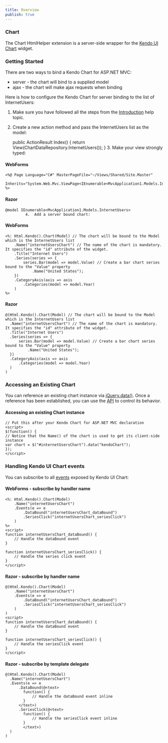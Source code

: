 ```yaml
---
title: Overview
publish: true
---
```


### Chart

The Chart HtmlHelper extension is a server-side wrapper for the [Kendo UI Chart](http://www.kendoui.com/documentation/dataviz/chart/overview.aspx) widget.

### Getting Started

There are two ways to bind a Kendo Chart for ASP.NET MVC:

*   server - the chart will bind to a supplied model
*   ajax - the chart will make ajax requests when binding 

Here is how to configure the Kendo Chart for server binding to the list of InternetUsers:

1.  Make sure you have followed all the steps from the [Introduction](http://www.kendoui.com/documentation/asp-net-mvc/introduction.aspx) help topic.

2.  Create a new action method and pass the InternetUsers list as the model:

    public ActionResult Index()
    {
    return View(ChartDataRepository.InternetUsers());
    }
        3.  Make your view strongly typed:

#### WebForms
 
    <%@ Page Language="C#" MasterPageFile="~/Views/Shared/Site.Master"
       Inherits="System.Web.Mvc.ViewPage<IEnumerable<MvcApplication1.Models.InternetUsers>>" %>
              
#### Razor
 
    @model IEnumerable<MvcApplication1.Models.InternetUsers>
             4.  Add a server bound chart:

#### WebForms
 
    <%: Html.Kendo().Chart(Model) // The chart will be bound to the Model which is the InternetUsers list
        .Name("internetUsersChart") // The name of the chart is mandatory. It specifies the "id" attribute of the widget.
        .Title("Internet Users")
        .Series(series => {
            series.Bar(model => model.Value) // Create a bar chart series bound to the "Value" property
                .Name("United States");
        })
        .CategoryAxis(axis => axis
            .Categories(model => model.Year)
        )
    %>
              
#### Razor
 
    @(Html.Kendo().Chart(Model) // The chart will be bound to the Model which is the InternetUsers list
      .Name("internetUsersChart") // The name of the chart is mandatory. It specifies the "id" attribute of the widget.
      .Title("Internet Users")
      .Series(series => {
          series.Bar(model => model.Value) // Create a bar chart series bound to the "Value" property
              .Name("United States");
      })
      .CategoryAxis(axis => axis
          .Categories(model => model.Year)
      )
    )
              

### Accessing an Existing Chart

You can reference an existing chart instance via [jQuery.data()](http://api.jquery.com/jQuery.data/).
Once a reference has been established, you can use the [API](http://www.kendoui.com/documentation/dataviz/chart/methods.aspx) to control its behavior.

  

#### Accessing an existing Chart instance
 
    // Put this after your Kendo Chart for ASP.NET MVC declaration
    <script>
    $(function() {
    // Notice that the Name() of the chart is used to get its client-side instance
    var chart = $("#internetUsersChart").data("kendoChart");
    });
    </script>
      

### Handling Kendo UI Chart events

You can subscribe to all [events](http://www.kendoui.com/documentation/dataviz/chart/events.aspx) exposed by Kendo UI Chart:

  

#### WebForms - subscribe by handler name
 
    <%: Html.Kendo().Chart(Model)
        .Name("internetUsersChart")
        .Events(e => e
            .DataBound("internetUsersChart_dataBound")
            .SeriesClick("internetUsersChart_seriesClick")
        )
    %>
    <script>
    function internetUsersChart_dataBound() {
        // Handle the dataBound event
    }
    
    function internetUsersChart_seriesClick() {
        // Handle the series click event
    }
    </script>
       

#### Razor - subscribe by handler name
 
    @(Html.Kendo().Chart(Model)
        .Name("internetUsersChart")
        .Events(e => e
            .DataBound("internetUsersChart_dataBound")
            .SeriesClick("internetUsersChart_seriesClick")
        )
    )
    <script>
    function internetUsersChart_dataBound() {
        // Handle the dataBound event
    }
    
    function internetUsersChart_seriesClick() {
        // Handle the seriesClick event
    }
    </script>
       

#### Razor - subscribe by template delegate
 
    @(Html.Kendo().Chart(Model)
      .Name("internetUsersChart")
      .Events(e => e
          .DataBound(@<text>
            function() {
                // Handle the dataBound event inline
            }
          </text>)
          .SeriesClick(@<text>
            function() {
                // Handle the seriesClick event inline
            }
            </text>)
      )
    )
     